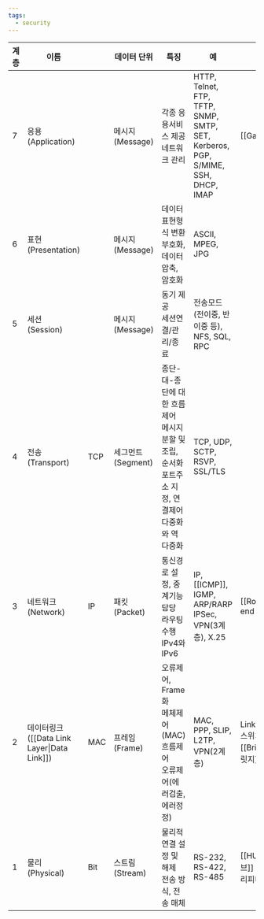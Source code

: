 ```yaml
---
tags:
  - security
---
```


| 계층  | 이름                                         |     | 데이터 단위                   | 특징                                                                     | 예                                                                                |                                   |
| --- | ------------------------------------------ | --- | ------------------------ | ---------------------------------------------------------------------- | -------------------------------------------------------------------------------- | --------------------------------- |
| 7   | 응용<br/>(Application)                       |     | 메시지<br/>(Message)        | 각종 응용서비스 제공<br/>네트워크 관리                                                | HTTP, Telnet, FTP, TFTP, SNMP, SMTP, SET, Kerberos, PGP, S/MIME, SSH, DHCP, IMAP | [[Gateway]]                       |
| 6   | 표현<br/>(Presentation)                      |     | 메시지<br/>(Message)        | 데이터 표현형식 변환<br/>부호화, 데이터 압축, 암호화                                       | ASCII, MPEG, JPG                                                                 |                                   |
| 5   | 세션<br/>(Session)                           |     | 메시지<br/>(Message)        | 동기 제공<br/>세션연결/관리/종료                                                   | 전송모드(전이중, 반이중 등), NFS, SQL, RPC                                                  |                                   |
| 4   | 전송<br/>(Transport)                         | TCP | 세그먼트<br/>      (Segment) | 종단-대-종단에 대한 흐름제어<br/>메시지 분할 및 조립, 순서화<br/>포트주소 지정, 연결제어<br/>다중화와 역 다중화 | TCP, UDP, SCTP, RSVP, SSL/TLS                                                    |                                   |
| 3   | 네트워크<br/>(Network)                         | IP  | 패킷<br/>(Packet)          | 통신경로 설정, 중계기능 담당<br/>라우팅 수행<br/>IPv4와 IPv6                             | IP, [[ICMP]], IGMP, ARP/RARP IPSec, VPN(3계층), X.25                               | [[Router]]<br/>end to end         |
| 2   | 데이터링크<br/>([[Data Link Layer\|Data Link]]) | MAC | 프레임<br/>(Frame)          | 오류제어, Frame화<br/>메체제어(MAC)<br/>흐름제어<br/>오류제어(에러검출, 에러정정)               | MAC, PPP, SLIP, L2TP, VPN(2계층)                                                   | Link<br/>스위치,<br/>[[Bridge\|브릿지]] |
| 1   | 물리<br/>(Physical)                          | Bit | 스트림<br/>(Stream)         | 물리적 연결 설정 및 해제<br/>전송 방식, 전송 매체                                        | RS-232, RS-422, RS-485                                                           | [[HUB\|허브]]<br/>리피터               |
